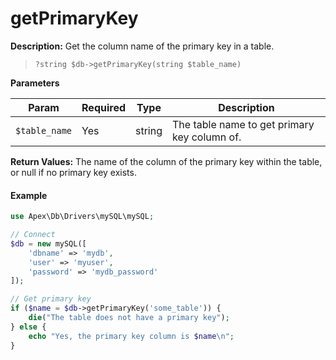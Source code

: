 
# getPrimaryKey

**Description:** Get the column name of the primary key in a table.

> `?string $db->getPrimaryKey(string $table_name)`


**Parameters**

Param | Required | Type | Description
------------- |------------- |------------- |------------- 
`$table_name` | Yes | string | The table name to get primary key column of.


**Return Values:** The name of the column of the primary key within the table, or null if no primary key exists.


#### Example

~~~php
use Apex\Db\Drivers\mySQL\mySQL;

// Connect
$db = new mySQL([
    'dbname' => 'mydb', 
    'user' => 'myuser', 
    'password' => 'mydb_password'
]);

// Get primary key
if ($name = $db->getPrimaryKey('some_table')) { 
    die("The table does not have a primary key");
} else { 
    echo "Yes, the primary key column is $name\n";
}
~~~

